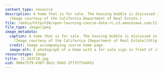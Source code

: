 ```yaml
---
content_type: resource
description: A home that is for sale. The housing bubble is discussed in session 6.
  (Image courtesy of the California Department of Real Estate.)
file: /media/https%3A/open-learning-course-data-rc.s3.amazonaws.com/11-203-microeconomics-fall-2010/906e757943079b2c5bb22ff37ffe8452_11-203f10.jpg
file_type: image/jpeg
image_metadata:
  caption: A home that is for sale. The housing bubble is discussed in session 6.
    (Image courtesy of the California [Department of Real Estate](http://www.dre.ca.gov/mlb_home.html).)
  credit: Image accompanying course home page.
  image-alt: A photograph of a home with a for sale sign in front of it.
resourcetype: Image
title: 11-203f10.jpg
uid: 906e7579-4307-9b2c-5bb2-2ff37ffe8452
---
```

